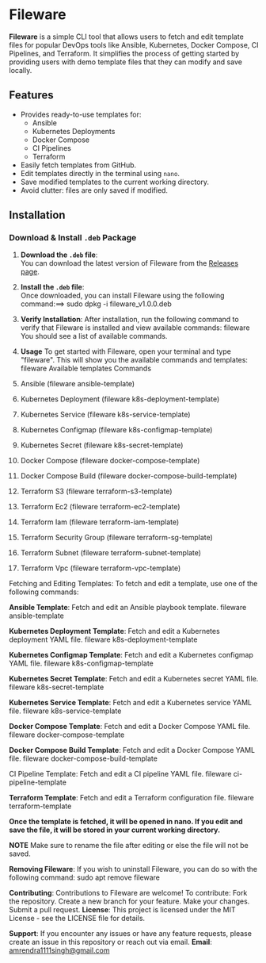 # Fileware

**Fileware** is a simple CLI tool that allows users to fetch and edit template files for popular DevOps tools like Ansible, Kubernetes, Docker Compose, CI Pipelines, and Terraform. It simplifies the process of getting started by providing users with demo template files that they can modify and save locally.

## Features

- Provides ready-to-use templates for:
  - Ansible
  - Kubernetes Deployments
  - Docker Compose
  - CI Pipelines
  - Terraform
- Easily fetch templates from GitHub.
- Edit templates directly in the terminal using `nano`.
- Save modified templates to the current working directory.
- Avoid clutter: files are only saved if modified.
  
## Installation

### Download & Install `.deb` Package

1. **Download the `.deb` file**:  
   You can download the latest version of Fileware from the [Releases page](https://github.com/Amrendra1111/fileware/releases/tag/v1.0.0).

2. **Install the `.deb` file**:  
   Once downloaded, you can install Fileware using the following command:==>
   sudo dpkg -i fileware_v1.0.0.deb

3. **Verify Installation**:
After installation, run the following command to verify that Fileware is installed and view available commands:
fileware
You should see a list of available commands.

4. **Usage**
To get started with Fileware, open your terminal and type "fileware". This will show you the available commands and templates:
fileware
Available templates                           Commands
1.  Ansible                             (fileware ansible-template)
2.  Kubernetes Deployment               (fileware k8s-deployment-template)
3.  Kubernetes Service                  (fileware k8s-service-template)
4.  Kubernetes Configmap                (fileware k8s-configmap-template)
5.  Kubernetes Secret                   (fileware k8s-secret-template)
6.  Docker Compose                      (fileware docker-compose-template)
7.  Docker Compose Build                (fileware docker-compose-build-template)
8.  Terraform S3                        (fileware terraform-s3-template)
9.  Terraform Ec2                       (fileware terraform-ec2-template)
10. Terraform Iam                       (fileware terraform-iam-template)
11. Terraform Security Group            (fileware terraform-sg-template)
12. Terraform Subnet                    (fileware terraform-subnet-template)
13. Terraform Vpc                       (fileware terraform-vpc-template)

Fetching and Editing Templates:
To fetch and edit a template, use one of the following commands:

**Ansible Template**:
Fetch and edit an Ansible playbook template.
fileware ansible-template

**Kubernetes Deployment Template**:
Fetch and edit a Kubernetes deployment YAML file.
fileware k8s-deployment-template

**Kubernetes Configmap Template**:
Fetch and edit a Kubernetes configmap YAML file.
fileware k8s-configmap-template

**Kubernetes Secret Template**:
Fetch and edit a Kubernetes secret YAML file.
fileware k8s-secret-template

**Kubernetes Service Template**:
Fetch and edit a Kubernetes service YAML file.
fileware k8s-service-template

**Docker Compose Template**:
Fetch and edit a Docker Compose YAML file.
fileware docker-compose-template

**Docker Compose Build Template**:
Fetch and edit a Docker Compose YAML file.
fileware docker-compose-build-template

CI Pipeline Template:
Fetch and edit a CI pipeline YAML file.
fileware ci-pipeline-template

**Terraform Template**:
Fetch and edit a Terraform configuration file.
fileware terraform-template

**Once the template is fetched, it will be opened in nano. If you edit and save the file, it will be stored in your current working directory.**

**NOTE** Make sure to rename the file after editing or else the file will not be saved.

**Removing Fileware**:
If you wish to uninstall Fileware, you can do so with the following command:
sudo apt remove fileware

**Contributing**:
Contributions to Fileware are welcome! To contribute:
Fork the repository.
Create a new branch for your feature.
Make your changes.
Submit a pull request.
**License**:
This project is licensed under the MIT License - see the LICENSE file for details.

**Support**:
If you encounter any issues or have any feature requests, please create an issue in this repository or reach out via email.
**Email**:
amrendra1111singh@gmail.com
